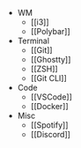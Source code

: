 - WM
	- [[i3]]
	- [[Polybar]]
-  Terminal
	- [[Git]]
	- [[Ghostty]]
	- [[ZSH]]
	- [[Git CLI]]
- Code
	- [[VSCode]]
	- [[Docker]]
- Misc
	- [[Spotify]]
	- [[Discord]]